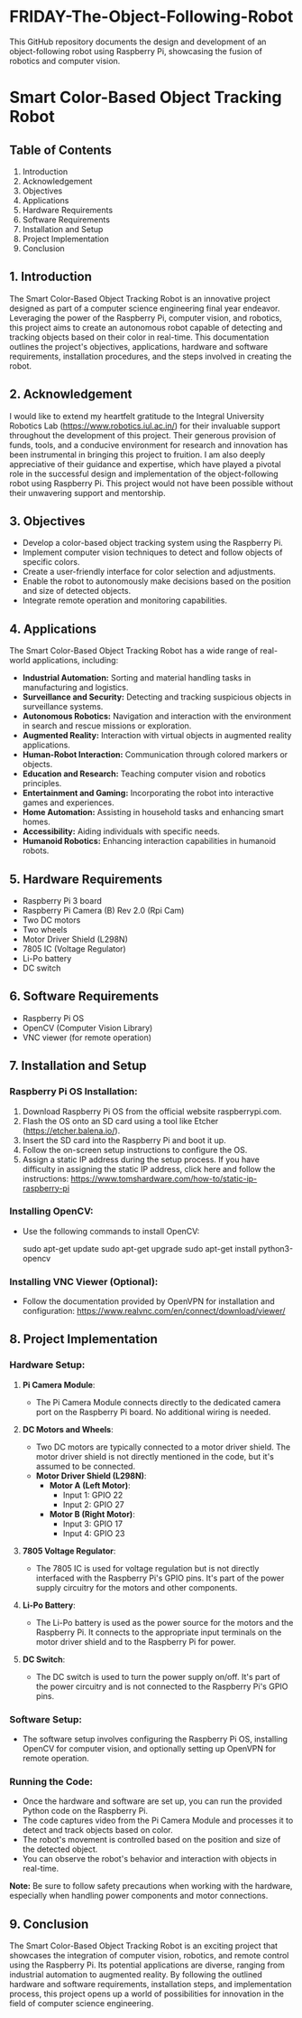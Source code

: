 # FRIDAY-The-Object-Following-Robot
This GitHub repository documents the design and development of an object-following robot using Raspberry Pi, showcasing the fusion of robotics and computer vision.

# Smart Color-Based Object Tracking Robot

## Table of Contents
1. Introduction
2. Acknowledgement
3. Objectives
4. Applications
5. Hardware Requirements
6. Software Requirements
7. Installation and Setup
8. Project Implementation
9. Conclusion

## 1. Introduction

The Smart Color-Based Object Tracking Robot is an innovative project designed as part of a computer science engineering final year endeavor. Leveraging the power of the Raspberry Pi, computer vision, and robotics, this project aims to create an autonomous robot capable of detecting and tracking objects based on their color in real-time. This documentation outlines the project's objectives, applications, hardware and software requirements, installation procedures, and the steps involved in creating the robot.

## 2. Acknowledgement

I would like to extend my heartfelt gratitude to the Integral University Robotics Lab (https://www.robotics.iul.ac.in/) for their invaluable support throughout the development of this project. Their generous provision of funds, tools, and a conducive environment for research and innovation has been instrumental in bringing this project to fruition. I am also deeply appreciative of their guidance and expertise, which have played a pivotal role in the successful design and implementation of the object-following robot using Raspberry Pi. This project would not have been possible without their unwavering support and mentorship.

## 3. Objectives

- Develop a color-based object tracking system using the Raspberry Pi.
- Implement computer vision techniques to detect and follow objects of specific colors.
- Create a user-friendly interface for color selection and adjustments.
- Enable the robot to autonomously make decisions based on the position and size of detected objects.
- Integrate remote operation and monitoring capabilities.

## 4. Applications

The Smart Color-Based Object Tracking Robot has a wide range of real-world applications, including:
- **Industrial Automation:** Sorting and material handling tasks in manufacturing and logistics.
- **Surveillance and Security:** Detecting and tracking suspicious objects in surveillance systems.
- **Autonomous Robotics:** Navigation and interaction with the environment in search and rescue missions or exploration.
- **Augmented Reality:** Interaction with virtual objects in augmented reality applications.
- **Human-Robot Interaction:** Communication through colored markers or objects.
- **Education and Research:** Teaching computer vision and robotics principles.
- **Entertainment and Gaming:** Incorporating the robot into interactive games and experiences.
- **Home Automation:** Assisting in household tasks and enhancing smart homes.
- **Accessibility:** Aiding individuals with specific needs.
- **Humanoid Robotics:** Enhancing interaction capabilities in humanoid robots.

## 5. Hardware Requirements

- Raspberry Pi 3 board 
- Raspberry Pi Camera (B) Rev 2.0 (Rpi Cam)
- Two DC motors
- Two wheels
- Motor Driver Shield (L298N)
- 7805 IC (Voltage Regulator)
- Li-Po battery
- DC switch

## 6. Software Requirements

- Raspberry Pi OS
- OpenCV (Computer Vision Library)
- VNC viewer (for remote operation)

## 7. Installation and Setup

### Raspberry Pi OS Installation:
1. Download Raspberry Pi OS from the official website raspberrypi.com.
2. Flash the OS onto an SD card using a tool like Etcher (https://etcher.balena.io/).
3. Insert the SD card into the Raspberry Pi and boot it up.
4. Follow the on-screen setup instructions to configure the OS.
5. Assign a static IP address during the setup process. If you have difficulty in assigning the static IP address, click here and follow the instructions: https://www.tomshardware.com/how-to/static-ip-raspberry-pi

### Installing OpenCV:
- Use the following commands to install OpenCV:
  
  sudo apt-get update
  sudo apt-get upgrade
  sudo apt-get install python3-opencv
  

### Installing VNC Viewer (Optional):
- Follow the documentation provided by OpenVPN for installation and configuration: https://www.realvnc.com/en/connect/download/viewer/

## 8. Project Implementation

### Hardware Setup:

1. **Pi Camera Module**:
   - The Pi Camera Module connects directly to the dedicated camera port on the Raspberry Pi board. No additional wiring is needed.

2. **DC Motors and Wheels**:
   - Two DC motors are typically connected to a motor driver shield. The motor driver shield is not directly mentioned in the code, but it's assumed to be connected.
   - **Motor Driver Shield (L298N)**:
     - **Motor A (Left Motor)**:
       - Input 1: GPIO 22
       - Input 2: GPIO 27
     - **Motor B (Right Motor)**:
       - Input 3: GPIO 17
       - Input 4: GPIO 23

3. **7805 Voltage Regulator**:
   - The 7805 IC is used for voltage regulation but is not directly interfaced with the Raspberry Pi's GPIO pins. It's part of the power supply circuitry for the motors and other components.

4. **Li-Po Battery**:
   - The Li-Po battery is used as the power source for the motors and the Raspberry Pi. It connects to the appropriate input terminals on the motor driver shield and to the Raspberry Pi for power.

5. **DC Switch**:
   - The DC switch is used to turn the power supply on/off. It's part of the power circuitry and is not connected to the Raspberry Pi's GPIO pins.

### Software Setup:

- The software setup involves configuring the Raspberry Pi OS, installing OpenCV for computer vision, and optionally setting up OpenVPN for remote operation. 

### Running the Code:

- Once the hardware and software are set up, you can run the provided Python code on the Raspberry Pi.
- The code captures video from the Pi Camera Module and processes it to detect and track objects based on color.
- The robot's movement is controlled based on the position and size of the detected object.
- You can observe the robot's behavior and interaction with objects in real-time.

**Note:** Be sure to follow safety precautions when working with the hardware, especially when handling power components and motor connections.

## 9. Conclusion

The Smart Color-Based Object Tracking Robot is an exciting project that showcases the integration of computer vision, robotics, and remote control using the Raspberry Pi. Its potential applications are diverse, ranging from industrial automation to augmented reality. By following the outlined hardware and software requirements, installation steps, and implementation process, this project opens up a world of possibilities for innovation in the field of computer science engineering.
